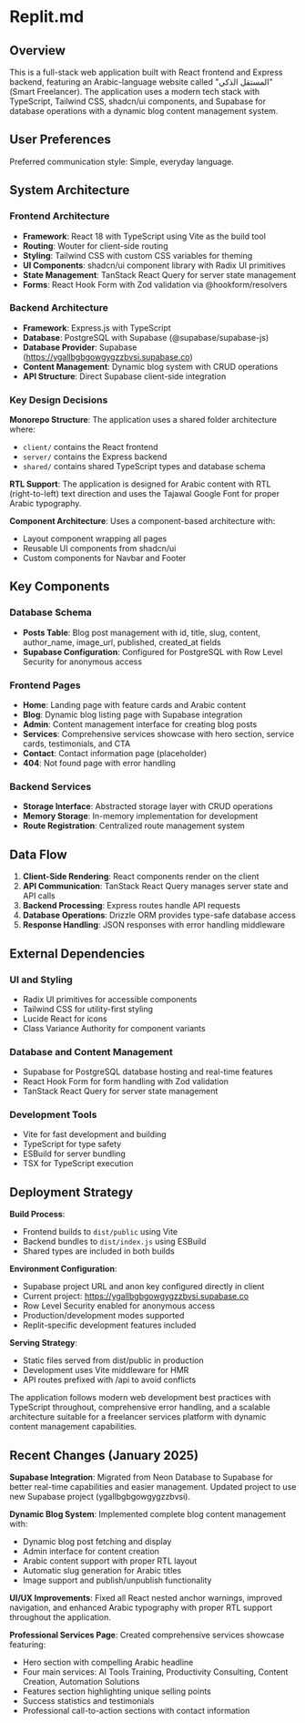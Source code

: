 # Replit.md

## Overview

This is a full-stack web application built with React frontend and Express backend, featuring an Arabic-language website called "المستقل الذكي" (Smart Freelancer). The application uses a modern tech stack with TypeScript, Tailwind CSS, shadcn/ui components, and Supabase for database operations with a dynamic blog content management system.

## User Preferences

Preferred communication style: Simple, everyday language.

## System Architecture

### Frontend Architecture
- **Framework**: React 18 with TypeScript using Vite as the build tool
- **Routing**: Wouter for client-side routing
- **Styling**: Tailwind CSS with custom CSS variables for theming
- **UI Components**: shadcn/ui component library with Radix UI primitives
- **State Management**: TanStack React Query for server state management
- **Forms**: React Hook Form with Zod validation via @hookform/resolvers

### Backend Architecture
- **Framework**: Express.js with TypeScript
- **Database**: PostgreSQL with Supabase (@supabase/supabase-js)
- **Database Provider**: Supabase (https://ygallbgbgowgygzzbvsi.supabase.co)
- **Content Management**: Dynamic blog system with CRUD operations
- **API Structure**: Direct Supabase client-side integration

### Key Design Decisions

**Monorepo Structure**: The application uses a shared folder architecture where:
- `client/` contains the React frontend
- `server/` contains the Express backend  
- `shared/` contains shared TypeScript types and database schema

**RTL Support**: The application is designed for Arabic content with RTL (right-to-left) text direction and uses the Tajawal Google Font for proper Arabic typography.

**Component Architecture**: Uses a component-based architecture with:
- Layout component wrapping all pages
- Reusable UI components from shadcn/ui
- Custom components for Navbar and Footer

## Key Components

### Database Schema
- **Posts Table**: Blog post management with id, title, slug, content, author_name, image_url, published, created_at fields
- **Supabase Configuration**: Configured for PostgreSQL with Row Level Security for anonymous access

### Frontend Pages
- **Home**: Landing page with feature cards and Arabic content
- **Blog**: Dynamic blog listing page with Supabase integration
- **Admin**: Content management interface for creating blog posts
- **Services**: Comprehensive services showcase with hero section, service cards, testimonials, and CTA
- **Contact**: Contact information page (placeholder)
- **404**: Not found page with error handling

### Backend Services
- **Storage Interface**: Abstracted storage layer with CRUD operations
- **Memory Storage**: In-memory implementation for development
- **Route Registration**: Centralized route management system

## Data Flow

1. **Client-Side Rendering**: React components render on the client
2. **API Communication**: TanStack React Query manages server state and API calls
3. **Backend Processing**: Express routes handle API requests
4. **Database Operations**: Drizzle ORM provides type-safe database access
5. **Response Handling**: JSON responses with error handling middleware

## External Dependencies

### UI and Styling
- Radix UI primitives for accessible components
- Tailwind CSS for utility-first styling
- Lucide React for icons
- Class Variance Authority for component variants

### Database and Content Management
- Supabase for PostgreSQL database hosting and real-time features
- React Hook Form for form handling with Zod validation
- TanStack React Query for server state management

### Development Tools
- Vite for fast development and building
- TypeScript for type safety
- ESBuild for server bundling
- TSX for TypeScript execution

## Deployment Strategy

**Build Process**: 
- Frontend builds to `dist/public` using Vite
- Backend bundles to `dist/index.js` using ESBuild
- Shared types are included in both builds

**Environment Configuration**:
- Supabase project URL and anon key configured directly in client
- Current project: https://ygallbgbgowgygzzbvsi.supabase.co
- Row Level Security enabled for anonymous access
- Production/development modes supported
- Replit-specific development features included

**Serving Strategy**:
- Static files served from dist/public in production
- Development uses Vite middleware for HMR
- API routes prefixed with /api to avoid conflicts

The application follows modern web development best practices with TypeScript throughout, comprehensive error handling, and a scalable architecture suitable for a freelancer services platform with dynamic content management capabilities.

## Recent Changes (January 2025)

**Supabase Integration**: Migrated from Neon Database to Supabase for better real-time capabilities and easier management. Updated project to use new Supabase project (ygallbgbgowgygzzbvsi).

**Dynamic Blog System**: Implemented complete blog content management with:
- Dynamic blog post fetching and display
- Admin interface for content creation
- Arabic content support with proper RTL layout
- Automatic slug generation for Arabic titles
- Image support and publish/unpublish functionality

**UI/UX Improvements**: Fixed all React nested anchor warnings, improved navigation, and enhanced Arabic typography with proper RTL support throughout the application.

**Professional Services Page**: Created comprehensive services showcase featuring:
- Hero section with compelling Arabic headline
- Four main services: AI Tools Training, Productivity Consulting, Content Creation, Automation Solutions
- Features section highlighting unique selling points
- Success statistics and testimonials
- Professional call-to-action sections with contact information